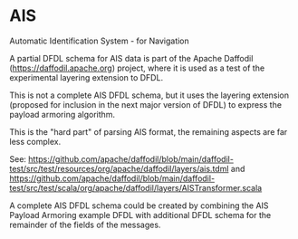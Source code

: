 # AIS
Automatic Identification System - for Navigation

A partial DFDL schema for AIS data is part of the Apache Daffodil (https://daffodil.apache.org) project, where it is used as a test of the experimental layering extension to DFDL.

This is not a complete AIS DFDL schema, but it uses the layering extension (proposed for inclusion in the next major version of DFDL) to express the payload armoring algorithm. 

This is the "hard part" of parsing AIS format, the remaining aspects are far less complex.  

See: 
https://github.com/apache/daffodil/blob/main/daffodil-test/src/test/resources/org/apache/daffodil/layers/ais.tdml
and
https://github.com/apache/daffodil/blob/main/daffodil-test/src/test/scala/org/apache/daffodil/layers/AISTransformer.scala

A complete AIS DFDL schema could be created by combining the AIS Payload Armoring example DFDL with additional DFDL schema for the remainder of the fields of the messages. 

